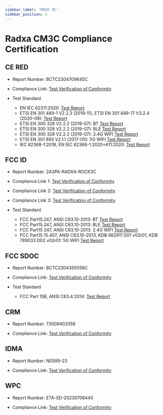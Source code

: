 ```yaml
---
sidebar_label: 'ROCK 3C'
sidebar_position: 3
---
```


# Radxa CM3C Compliance Certification

## CE RED 
- Report Number: BCTC2304709645C

- Compliance Link: [Test Verification of Conformity](https://dl.radxa.com/rock3/compliance/3c/CE/BCTC2304709645C_ROCK3C_CE_RED.pdf)

- Test Standard
  - EN IEC 62311:2020: [Test Report](https://dl.radxa.com/rock3/compliance/3c/CE/BCTC2304709645-1E_ROCK3C_CE_RED_EN62311.pdf)
  - ETSI EN 301 489-1 V2.2.3 (2019-11), ETSI EN 301 489-17 V3.2.4 (2020-09): [Test Report](https://dl.radxa.com/rock3/compliance/3c/CE/BCTC2304709645-2E_ROCK3C_CE-RED_EN301489_DC_TELE.pdf)
  - ETSI EN 300 328 V2.2.2 (2019-07): BT [Test Report](https://dl.radxa.com/rock3/compliance/3c/CE/BCTC2304709645-3E_ROCK3C_CE_RED_EN300328_BT_3M.pdf)
  - ETSI EN 300 328 V2.2.2 (2019-07): BLE [Test Report](https://dl.radxa.com/rock3/compliance/3c/CE/BCTC2304709645-4E_ROCK3C_CE_RED_EN300328_BLE_2M.pdf)
  - ETSI EN 300 328 V2.2.2 (2019-07): 2.4G WIFI [Test Report](https://dl.radxa.com/rock3/compliance/3c/CE/BCTC2304709645-5E_ROCK3C_CE_RED_EN300328_2.4G_N40.pdf)
  - ETSI EN 301 893 V2.1.1 (2017-05): 5G WIFI [Test Report](https://dl.radxa.com/rock3/compliance/3c/CE/BCTC2304709645-6E_ROCK3C_CE_RED_EN301893_5G.pdf)
  - IEC 62368-1:2018, EN IEC 62368-1:2020+A11:2020: [Test Report](https://dl.radxa.com/rock3/compliance/3c/CE/BCTC2305286110S_Technology_Limited_ROCK3C_EN62368.pdf)

## FCC ID 
- Report Number: 2A3PA-RADXA-ROCK3C

- Compliance Link 1: [Test Verification of Conformity](https://dl.radxa.com/rock3/compliance/3c/FCC%20ID/DSS-TC397232.pdf)
- Compliance Link 2: [Test Verification of Conformity](https://dl.radxa.com/rock3/compliance/3c/FCC%20ID/DTS-TC717891.pdf)
- Compliance Link 3: [Test Verification of Conformity](https://dl.radxa.com/rock3/compliance/3c/FCC%20ID/NII-TC560700.pdf)

- Test Standard
  - FCC Part15.247, ANSI C63.10-2013: BT [Test Report](https://dl.radxa.com/rock3/compliance/3c/FCC%20ID/BCTC2304355056-1E_ROCK3C_FCC_ID_BT_3M_X.pdf)
  - FCC Part15.247, ANSI C63.10-2013: BLE [Test Report](https://dl.radxa.com/rock3/compliance/3c/FCC%20ID/BCTC2304355056-2E_ROCK3C_FCC_ID_BLE_2M.pdf)
  - FCC Part15 247, ANSI C63.10-2013: 2.4G WIFI [Test Report](https://dl.radxa.com/rock3/compliance/3c/FCC%20ID/BCTC2304355056-3E_ROCK3C_FCC_ID_2.4G_N20_X.pdf)
  - FCC Part15 15.407, ANSI C63.10-2013, KDB 662911 D01 v02r01, KDB 789033 D02 v02r01: 5G WIFI [Test Report](https://dl.radxa.com/rock3/compliance/3c/FCC%20ID/BCTC2304355056-4E_ROCK3C_FCC_ID_WIFI_5G_X.pdf)

## FCC SDOC
- Report Number: BCTC2304355056C

- Compliance Link: [Test Verification of Conformity](https://dl.radxa.com/rock3/compliance/3c/FCC%20SDOC/BCTC2304355056C_ROCK3C_FCC_sDoC.pdf)

- Test Standard
  - FCC Part 15B, ANSI C63.4:2014: [Test Report](https://dl.radxa.com/rock3/compliance/3c/FCC%20SDOC/BCTC2304355056E_ROCK3C_FCC_sDoC.pdf)

## CRM
- Report Number: 73009403356

- Compliance Link: [Test Verification of Conformity](https://dl.radxa.com/rock3/compliance/3c/AU%20RCM/Supplier_declaration_of_conformity.pdf)

## IDMA
- Report Number: N0599-23

- Compliance Link: [Test Verification of Conformity](https://dl.radxa.com/rock3/compliance/3c/SG/SG_IMDA.pdf)

## WPC
- Report Number: ETA-SD-20230706440

- Compliance Link: [Test Verification of Conformity](https://dl.radxa.com/rock3/compliance/3c/IND%20WPC/ETA-SD-20230706440_Radxa_ROCK_3C_IND_WPC.pdf)
